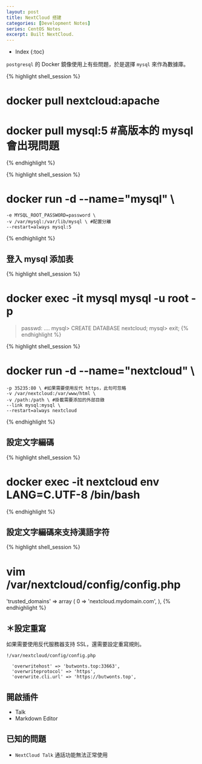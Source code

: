 ```yaml
---
layout: post
title: NextCloud 搭建
categories: [Development Notes]
series: CentOS Notes
excerpt: Built NextCloud.
---
```

* Index
{:toc}

`postgresql` 的 Docker 鏡像使用上有些問題，於是選擇 `mysql` 來作為數據庫。

{% highlight shell_session %}
# docker pull nextcloud:apache
# docker pull mysql:5 #高版本的 mysql 會出現問題
{% endhighlight %}

{% highlight shell_session %}
# docker run -d --name="mysql" \
	-e MYSQL_ROOT_PASSWORD=password \
	-v /var/mysql:/var/lib/mysql \ #配置分離
    --restart=always mysql:5
{% endhighlight %}

## 登入 mysql 添加表

{% highlight shell_session %}
# docker exec -it mysql mysql -u root -p
> passwd: ....
mysql> CREATE DATABASE nextcloud;
mysql> exit;
{% endhighlight %}

{% highlight shell_session %}
# docker run -d --name="nextcloud" \
    -p 35235:80 \ #如果需要使用反代 https，此句可忽略
    -v /var/nextcloud:/var/www/html \
    -v /path:/path \ #掛載需要添加的外部目錄
    --link mysql:mysql \
    --restart=always nextcloud
{% endhighlight %}

## 設定文字編碼

{% highlight shell_session %}
# docker exec -it nextcloud env LANG=C.UTF-8 /bin/bash
{% endhighlight %}

## 設定文字編碼來支持漢語字符

{% highlight shell_session %}
# vim /var/nextcloud/config/config.php
'trusted_domains' =>
  array (
    0 => 'nextcloud.mydomain.com',
  ),
{% endhighlight %}

## ＊設定重寫

如果需要使用反代服務器支持 SSL，還需要設定重寫規則。

	!/var/nextcloud/config/config.php
	
	  'overwritehost' => 'butwonts.top:33663',
	  'overwriteprotocol' => 'https',
	  'overwrite.cli.url' => 'https://butwonts.top',

## 開啟插件

- Talk
- Markdown Editor

## 已知的問題

- `NextCloud Talk` 通話功能無法正常使用
